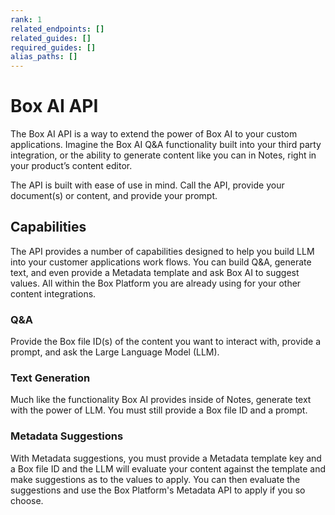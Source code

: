 ```yaml
---
rank: 1
related_endpoints: []
related_guides: []
required_guides: []
alias_paths: []
---
```


# Box AI API

The Box AI API is a way to extend the power of Box AI to your custom
applications. Imagine the Box AI Q&A functionality built into your third party
integration, or the ability to generate content like you can in Notes, right in
your product’s content editor.

The API is built with ease of use in mind. Call the API, provide your
document(s) or content, and provide your prompt. 

## Capabilities

The API provides a number of capabilities designed to help you build LLM into
your customer applications work flows. You can build Q&A, generate text, and
even provide a Metadata template and ask Box AI to suggest values. All within
the Box Platform you are already using for your other content integrations.

### Q&A

Provide the Box file ID(s) of the content you want
to interact with, provide a prompt, and ask the Large Language Model (LLM). 

### Text Generation

Much like the functionality Box AI provides inside of Notes, generate text with
the power of LLM. You must still provide a Box file ID and a prompt.

### Metadata Suggestions

With Metadata suggestions, you must provide a Metadata template key and a Box
file ID and the LLM will evaluate your content against the template and make
suggestions as to the values to apply. You can then evaluate the suggestions
and use the Box Platform's Metadata API to apply if you so choose.